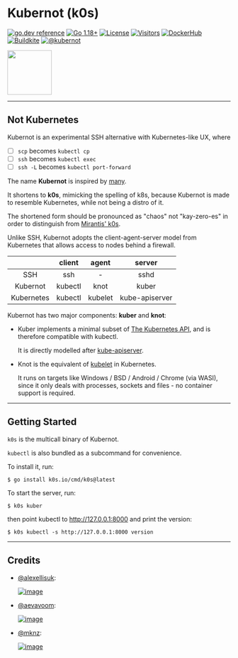 # Kubernot (k0s)

[![go.dev reference](https://img.shields.io/badge/go.dev-reference-007d9c?logo=go&logoColor=white)](https://pkg.go.dev/k0s.io?tab=doc)
[![Go 1.18+](https://img.shields.io/github/go-mod/go-version/btwiuse/k0s)](https://golang.org/dl/)
[![License](https://img.shields.io/github/license/btwiuse/k0s?color=%23000&style=flat-round)](https://github.com/btwiuse/k0s/blob/master/LICENSE)
[![Visitors](https://visitor-badge.glitch.me/badge?page_id=btwiuse.k0s)](#)
[![DockerHub](https://img.shields.io/docker/pulls/btwiuse/k0s.svg)](https://hub.docker.com/r/btwiuse/k0s)
[![Buildkite](https://badge.buildkite.com/4be3caf595f18998bd63a201633a01b94c63e8d4c19f2a8920.svg?branch=master&theme=flickr)](https://buildkite.com/bazel/btwiuse-k0s)
[![@kubernot](https://img.shields.io/twitter/url/https/twitter.com/kubernot.svg?style=social&label=Follow%20%40kubernot)](https://twitter.com/kubernot)

<a href="#">
  <img src="https://github.com/btwiuse/k0s/raw/master/.github/kubernot.svg" width="100">
</a>

---

## Not Kubernetes

Kubernot is an experimental SSH alternative with Kubernetes-like UX, where

- [ ] `scp` becomes `kubectl cp`
- [ ] `ssh` becomes `kubectl exec`
- [ ] `ssh -L` becomes `kubectl port-forward`

The name **Kubernot** is inspired by [many](#credits).

It shortens to **k0s**, mimicking the spelling of k8s, because Kubernot is made
to resemble Kubernetes, while not being a distro of it.

The shortened form should be pronounced as "chaos" not "kay-zero-es" in order to
distinguish from [Mirantis' k0s](https://www.mirantis.com/software/k0s/).

Unlike SSH, Kubernot adopts the client-agent-server model from Kubernetes that
allows access to nodes behind a firewall.

|            | client  |  agent  |     server     |
| :--------: | :-----: | :-----: | :------------: |
|    SSH     |   ssh   |    -    |      sshd      |
|  Kubernot  | kubectl |  knot   |     kuber      |
| Kubernetes | kubectl | kubelet | kube-apiserver |

Kubernot has two major components: **kuber** and **knot**:

- Kuber implements a minimal subset of
  [The Kubernetes API](https://kubernetes.io/docs/concepts/overview/kubernetes-api/),
  and is therefore compatible with kubectl.

  It is directly modelled after
  [kube-apiserver](https://kubernetes.io/docs/reference/command-line-tools-reference/kube-apiserver/).

- Knot is the equivalent of
  [kubelet](https://kubernetes.io/docs/reference/command-line-tools-reference/kubelet/)
  in Kubernetes.

  It runs on targets like Windows / BSD / Android / Chrome (via WASI), since it
  only deals with processes, sockets and files - no container support is
  required.

---

## Getting Started

`k0s` is the multicall binary of Kubernot.

`kubectl` is also bundled as a subcommand for convenience.

To install it, run:

```
$ go install k0s.io/cmd/k0s@latest
```

To start the server, run:

```
$ k0s kuber
```

then point kubectl to http://127.0.0.1:8000 and print the version:

```
$ k0s kubectl -s http://127.0.0.1:8000 version
```

---

## Credits

- [@alexellisuk](https://twitter.com/alexellisuk):

  [![image](https://user-images.githubusercontent.com/54848194/187806938-53ad18cd-b122-4690-9adb-8ea5cf194fe5.png)](https://twitter.com/alexellisuk/status/1366849550305140737)

- [@aevavoom](https://twitter.com/aevavoom):

  [![image](https://user-images.githubusercontent.com/54848194/187808142-748181f8-07f6-48c7-bb8e-786071e539c2.png)](https://twitter.com/aevavoom/status/1283146942738952193)

- [@mknz](https://twitter.com/mknz):

  [![image](https://user-images.githubusercontent.com/54848194/187809711-df63a8ef-9745-4992-9bd6-f9f168f39797.png)](https://twitter.com/mknz/status/1306608104201572357)

